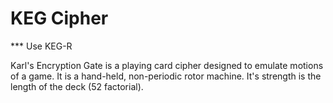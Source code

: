 # KEG Cipher

*** Use KEG-R

Karl's Encryption Gate is a playing card cipher designed to emulate motions of a game.  It is a hand-held, non-periodic rotor machine.  It's strength is the length of the deck (52 factorial).
